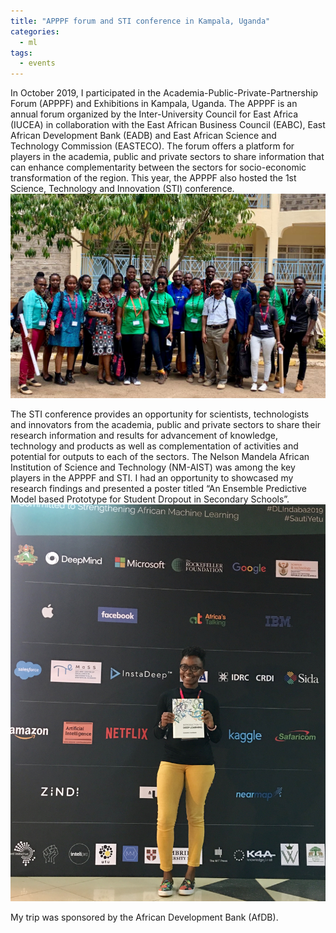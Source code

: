```yaml
---
title: "APPPF forum and STI conference in Kampala, Uganda"
categories:
  - ml
tags:
  - events
---
```

In October 2019, I participated in the Academia-Public-Private-Partnership Forum (APPPF) and Exhibitions in Kampala, Uganda.  The APPPF is an annual forum organized by the Inter-University Council for East Africa (IUCEA) in collaboration with the East African Business Council (EABC), East African Development Bank (EADB) and East African Science and Technology Commission (EASTECO). The forum offers a platform for players in the academia, public and private sectors to share information that can enhance complementarity between the sectors for socio-economic transformation of the region. This year, the APPPF also hosted the 1st Science, Technology and Innovation (STI) conference. 
<img src="/assets/images/Tanzania.jpg" class="align-center" alt="">  

The STI conference provides an opportunity for scientists, technologists and innovators from the academia, public and private sectors to share their research information and results for advancement of knowledge, technology and products as well as complementation of activities and potential for outputs to each of the sectors. The Nelson Mandela African Institution of Science and Technology (NM-AIST) was among the key players in the APPPF and STI. I had an opportunity to showcased my research findings and presented a poster titled “An Ensemble Predictive Model based Prototype for Student Dropout in Secondary Schools”. 
<img src="/assets/images/winner.jpg" class="align-center" alt=""> 

My trip was sponsored by the African Development Bank (AfDB). 
